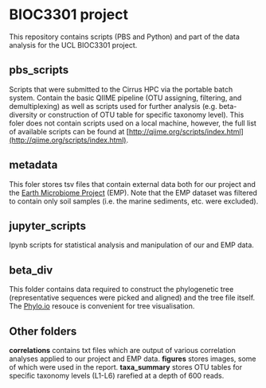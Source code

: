# BIOC3301 project
This repository contains scripts (PBS and Python) and part of the data analysis for the UCL BIOC3301 project.

## pbs_scripts
Scripts that were submitted to the Cirrus HPC via the portable batch system. Contain the basic QIIME pipeline (OTU assigning, 
filtering, and demultiplexing) as well as scripts used for further analysis (e.g. beta-diversity or construction of OTU table for specific taxonomy level). This foler does not contain scripts used on a local machine, however, the full list of available scripts can be found at [http://qiime.org/scripts/index.html](http://qiime.org/scripts/index.html). 

## metadata 
This foler stores tsv files that contain external data both for our project and the [Earth Microbiome Project](http://www.earthmicrobiome.org/data-and-code/) (EMP). 
Note that the EMP dataset was filtered to contain only soil samples (i.e. the marine sediments, etc. were excluded).

## jupyter_scripts 
Ipynb scripts for statistical analysis and manipulation of our and EMP data.

## beta_div
This folder contains data required to construct the phylogenetic tree (representative sequences were picked and aligned) and
the tree file itself. The [Phylo.io](http://phylo.io/) resouce is convenient for tree visualisation. 

## Other folders 
**correlations** contains txt files which are output of various correlation analyses applied to our project and EMP data.
**figures** stores images, some of which were used in the report. 
**taxa_summary** stores OTU tables for specific taxonomy levels (L1-L6) rarefied at a depth of 600 reads. 
 
